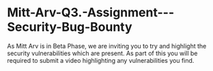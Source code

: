 # Mitt-Arv-Q3.-Assignment---Security-Bug-Bounty
As Mitt Arv is in Beta Phase, we are inviting you to try and highlight the security vulnerabilities which are present. As part of this you will be required to submit a video highlighting any vulnerabilities you find.
